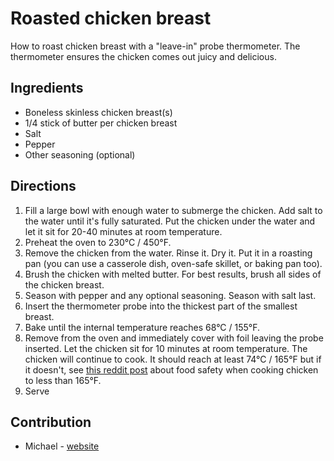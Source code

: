 
# Roasted chicken breast

How to roast chicken breast with a "leave-in" probe thermometer. The thermometer ensures the chicken comes out juicy and delicious.

## Ingredients

- Boneless skinless chicken breast(s)
- 1/4 stick of butter per chicken breast
- Salt
- Pepper
- Other seasoning (optional)

## Directions

1. Fill a large bowl with enough water to submerge the chicken. Add salt to the water until it's fully saturated. Put the chicken under the water and let it sit for 20-40 minutes at room temperature.
1. Preheat the oven to 230°C / 450°F.
1. Remove the chicken from the water. Rinse it. Dry it. Put it in a roasting pan (you can use a casserole dish, oven-safe skillet, or baking pan too).
1. Brush the chicken with melted butter. For best results, brush all sides of the chicken breast.
1. Season with pepper and any optional seasoning. Season with salt last.
1. Insert the thermometer probe into the thickest part of the smallest breast.
1. Bake until the internal temperature reaches 68°C / 155°F.
1. Remove from the oven and immediately cover with foil leaving the probe inserted. Let the chicken sit for 10 minutes at room temperature. The chicken will continue to cook. It should reach at least 74°C / 165°F but if it doesn't, see [this reddit post](https://www.reddit.com/r/Cooking/comments/49opyx/cooking_chicken_to_temps_below_165_is_it_safe/) about food safety when cooking chicken to less than 165°F.
1. Serve

## Contribution

- Michael - [website](https://murphym.dev/)